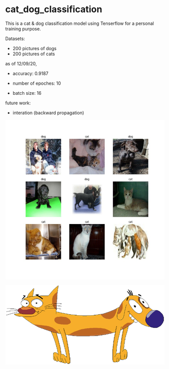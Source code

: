 # cat_dog_classification

This is a cat & dog classification model using Tenserflow for a personal training purpose. 

Datasets: 
- 200 pictures of dogs
- 200 pictures of cats

as of 12/09/20, 

- accuracy: 0.9187

- number of epoches: 10
- batch size: 16

future work: 
- interation (backward propagation) 

![ninegrid](/img/nine.jpg)


![catdog](/img/catdog.png)
